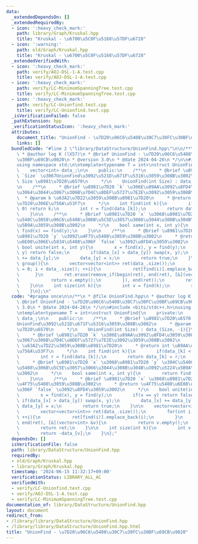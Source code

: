 ```yaml
---
data:
  _extendedDependsOn: []
  _extendedRequiredBy:
  - icon: ':heavy_check_mark:'
    path: library/Graph/Kruskal.hpp
    title: "Kruskal - \u6700\u5C0F\u5168\u57DF\u6728"
  - icon: ':warning:'
    path: old/Graph/Kruskal.hpp
    title: "Kruskal - \u6700\u5C0F\u5168\u57DF\u6728"
  _extendedVerifiedWith:
  - icon: ':heavy_check_mark:'
    path: verify/AOJ-DSL-1-A.test.cpp
    title: verify/AOJ-DSL-1-A.test.cpp
  - icon: ':heavy_check_mark:'
    path: verify/LC-MinimumSpanningTree.test.cpp
    title: verify/LC-MinimumSpanningTree.test.cpp
  - icon: ':heavy_check_mark:'
    path: verify/LC-Unionfind.test.cpp
    title: verify/LC-Unionfind.test.cpp
  _isVerificationFailed: false
  _pathExtension: hpp
  _verificationStatusIcon: ':heavy_check_mark:'
  attributes:
    document_title: "UnionFind - \u7D20\u96C6\u5408\u30C7\u30FC\u30BF\u69CB\u9020"
    links: []
  bundledCode: "#line 2 \"library/DataStructure/UnionFind.hpp\"\n\n/**\n * @file UnionFind.hpp\n\
    \ * @author log K (lX57)\n * @brief UnionFind - \u7D20\u96C6\u5408\u30C7\u30FC\
    \u30BF\u69CB\u9020\n * @version 3.0\n * @date 2024-04-26\n */\n\n#include <bits/stdc++.h>\n\
    using namespace std;\n\ntemplate<typename T = int>\nstruct UnionFind{\n    private:\n\
    \    vector<int> data_;\n\n    public:\n    /**\n     * @brief \u8981\u7D20\u6570\
    \ `Size` \u3067UnionFind\u3092\u521D\u671F\u5316\u3059\u308B\u3002\n     * @param\
    \ Size \u8981\u7D20\u6570\n     */\n    UnionFind(int Size) : data_(Size, -1){}\n\
    \n    /**\n     * @brief \u8981\u7D20 `k` \u306E\u89AA\u3092\u8FD4\u3059\u3002\
    \u3064\u3044\u3067\u306B\u7D4C\u8DEF\u5727\u7E2E\u3092\u3059\u308B\u3002\n   \
    \  * @param k \u63A2\u7D22\u3059\u308B\u8981\u7D20\n     * @return int \u89AA\u8981\
    \u7D20\u306E\u756A\u53F7\n     */\n    int find(int k){\n        if(data_[k] <\
    \ 0) return k;\n        int r = find(data_[k]);\n        return data_[k] = r;\n\
    \    }\n\n    /**\n     * @brief \u8981\u7D20 `x` \u3068\u8981\u7D20 `y` \u304C\
    \u540C\u3058\u96C6\u5408\u306B\u5C5E\u3057\u3066\u3044\u308B\u304B\u3092\u5224\
    \u5B9A\u3059\u308B\u3002\n     */\n    bool same(int x, int y){\n        return\
    \ find(x) == find(y);\n    }\n\n    /**\n     * @brief \u8981\u7D20 `x` \u3068\
    \u8981\u7D20 `y` \u3092\u4F75\u5408\u3059\u308B\u3002\n     * @return \u4F75\u5408\
    \u6E08\u306E\u5834\u5408\u306F `false` \u3092\u8FD4\u3059\u3002\n     */\n   \
    \ bool unite(int x, int y){\n        x = find(x), y = find(y);\n        if(x ==\
    \ y) return false;\n        if(data_[x] > data_[y]) swap(x, y);\n        data_[x]\
    \ += data_[y];\n        data_[y] = x;\n        return true;\n    }\n\n    vector<vector<int>>\
    \ group(){\n        vector<vector<int>> ret(data_.size());\n        for(int i\
    \ = 0; i < data_.size(); ++i){\n            ret[find(i)].emplace_back(i);\n  \
    \      }\n        ret.erase(remove_if(begin(ret), end(ret), [&](vector<int> &v){\n\
    \            return v.empty();\n        }), end(ret));\n        return ret;\n\
    \    }\n\n    int size(int k){\n        int v = find(k);\n        return -data_[v];\n\
    \    }\n};\n"
  code: "#pragma once\n\n/**\n * @file UnionFind.hpp\n * @author log K (lX57)\n *\
    \ @brief UnionFind - \u7D20\u96C6\u5408\u30C7\u30FC\u30BF\u69CB\u9020\n * @version\
    \ 3.0\n * @date 2024-04-26\n */\n\n#include <bits/stdc++.h>\nusing namespace std;\n\
    \ntemplate<typename T = int>\nstruct UnionFind{\n    private:\n    vector<int>\
    \ data_;\n\n    public:\n    /**\n     * @brief \u8981\u7D20\u6570 `Size` \u3067\
    UnionFind\u3092\u521D\u671F\u5316\u3059\u308B\u3002\n     * @param Size \u8981\
    \u7D20\u6570\n     */\n    UnionFind(int Size) : data_(Size, -1){}\n\n    /**\n\
    \     * @brief \u8981\u7D20 `k` \u306E\u89AA\u3092\u8FD4\u3059\u3002\u3064\u3044\
    \u3067\u306B\u7D4C\u8DEF\u5727\u7E2E\u3092\u3059\u308B\u3002\n     * @param k\
    \ \u63A2\u7D22\u3059\u308B\u8981\u7D20\n     * @return int \u89AA\u8981\u7D20\u306E\
    \u756A\u53F7\n     */\n    int find(int k){\n        if(data_[k] < 0) return k;\n\
    \        int r = find(data_[k]);\n        return data_[k] = r;\n    }\n\n    /**\n\
    \     * @brief \u8981\u7D20 `x` \u3068\u8981\u7D20 `y` \u304C\u540C\u3058\u96C6\
    \u5408\u306B\u5C5E\u3057\u3066\u3044\u308B\u304B\u3092\u5224\u5B9A\u3059\u308B\
    \u3002\n     */\n    bool same(int x, int y){\n        return find(x) == find(y);\n\
    \    }\n\n    /**\n     * @brief \u8981\u7D20 `x` \u3068\u8981\u7D20 `y` \u3092\
    \u4F75\u5408\u3059\u308B\u3002\n     * @return \u4F75\u5408\u6E08\u306E\u5834\u5408\
    \u306F `false` \u3092\u8FD4\u3059\u3002\n     */\n    bool unite(int x, int y){\n\
    \        x = find(x), y = find(y);\n        if(x == y) return false;\n       \
    \ if(data_[x] > data_[y]) swap(x, y);\n        data_[x] += data_[y];\n       \
    \ data_[y] = x;\n        return true;\n    }\n\n    vector<vector<int>> group(){\n\
    \        vector<vector<int>> ret(data_.size());\n        for(int i = 0; i < data_.size();\
    \ ++i){\n            ret[find(i)].emplace_back(i);\n        }\n        ret.erase(remove_if(begin(ret),\
    \ end(ret), [&](vector<int> &v){\n            return v.empty();\n        }), end(ret));\n\
    \        return ret;\n    }\n\n    int size(int k){\n        int v = find(k);\n\
    \        return -data_[v];\n    }\n};"
  dependsOn: []
  isVerificationFile: false
  path: library/DataStructure/UnionFind.hpp
  requiredBy:
  - old/Graph/Kruskal.hpp
  - library/Graph/Kruskal.hpp
  timestamp: '2024-06-15 11:32:17+09:00'
  verificationStatus: LIBRARY_ALL_AC
  verifiedWith:
  - verify/LC-Unionfind.test.cpp
  - verify/AOJ-DSL-1-A.test.cpp
  - verify/LC-MinimumSpanningTree.test.cpp
documentation_of: library/DataStructure/UnionFind.hpp
layout: document
redirect_from:
- /library/library/DataStructure/UnionFind.hpp
- /library/library/DataStructure/UnionFind.hpp.html
title: "UnionFind - \u7D20\u96C6\u5408\u30C7\u30FC\u30BF\u69CB\u9020"
---
```


